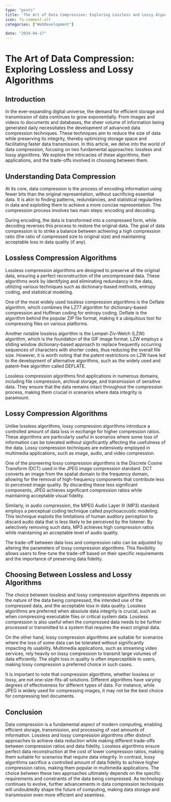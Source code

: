 ```yaml
---
type: "posts"
title: 'The Art of Data Compression: Exploring Lossless and Lossy Algorithms'
icon: fa-comment-alt
categories: ["WebDevelopment"]

date: "2019-04-17"
---
```




# The Art of Data Compression: Exploring Lossless and Lossy Algorithms

## Introduction

In the ever-expanding digital universe, the demand for efficient storage and transmission of data continues to grow exponentially. From images and videos to documents and databases, the sheer volume of information being generated daily necessitates the development of advanced data compression techniques. These techniques aim to reduce the size of data while preserving its integrity, thereby optimizing storage space and facilitating faster data transmission. In this article, we delve into the world of data compression, focusing on two fundamental approaches: lossless and lossy algorithms. We explore the intricacies of these algorithms, their applications, and the trade-offs involved in choosing between them.

## Understanding Data Compression

At its core, data compression is the process of encoding information using fewer bits than the original representation, without sacrificing essential data. It is akin to finding patterns, redundancies, and statistical regularities in data and exploiting them to achieve a more concise representation. The compression process involves two main steps: encoding and decoding.

During encoding, the data is transformed into a compressed form, while decoding reverses this process to restore the original data. The goal of data compression is to strike a balance between achieving a high compression ratio (the ratio of compressed size to original size) and maintaining acceptable loss in data quality (if any).

## Lossless Compression Algorithms

Lossless compression algorithms are designed to preserve all the original data, ensuring a perfect reconstruction of the uncompressed data. These algorithms work by identifying and eliminating redundancy in the data, utilizing various techniques such as dictionary-based methods, entropy coding, and statistical modeling.

One of the most widely used lossless compression algorithms is the Deflate algorithm, which combines the LZ77 algorithm for dictionary-based compression and Huffman coding for entropy coding. Deflate is the algorithm behind the popular ZIP file format, making it a ubiquitous tool for compressing files on various platforms.

Another notable lossless algorithm is the Lempel-Ziv-Welch (LZW) algorithm, which is the foundation of the GIF image format. LZW employs a sliding window dictionary-based approach to replace frequently occurring sequences of characters with shorter codes, thus reducing the overall file size. However, it is worth noting that the patent restrictions on LZW have led to the development of alternative algorithms, such as the widely used and patent-free algorithm called DEFLATE.

Lossless compression algorithms find applications in numerous domains, including file compression, archival storage, and transmission of sensitive data. They ensure that the data remains intact throughout the compression process, making them crucial in scenarios where data integrity is paramount.

## Lossy Compression Algorithms

Unlike lossless algorithms, lossy compression algorithms introduce a controlled amount of data loss in exchange for higher compression ratios. These algorithms are particularly useful in scenarios where some loss of information can be tolerated without significantly affecting the usefulness of the data. Lossy compression techniques are extensively employed in multimedia applications, such as image, audio, and video compression.

One of the pioneering lossy compression algorithms is the Discrete Cosine Transform (DCT) used in the JPEG image compression standard. DCT converts an image from the spatial domain to the frequency domain, allowing for the removal of high-frequency components that contribute less to perceived image quality. By discarding these less significant components, JPEG achieves significant compression ratios while maintaining acceptable visual fidelity.

Similarly, in audio compression, the MPEG Audio Layer III (MP3) standard employs a perceptual coding technique called psychoacoustic modeling. This technique exploits the limitations of human auditory perception to discard audio data that is less likely to be perceived by the listener. By selectively removing such data, MP3 achieves high compression ratios while maintaining an acceptable level of audio quality.

The trade-off between data loss and compression ratio can be adjusted by altering the parameters of lossy compression algorithms. This flexibility allows users to fine-tune the trade-off based on their specific requirements and the importance of preserving data fidelity.

## Choosing Between Lossless and Lossy Algorithms

The choice between lossless and lossy compression algorithms depends on the nature of the data being compressed, the intended use of the compressed data, and the acceptable loss in data quality. Lossless algorithms are preferred when absolute data integrity is crucial, such as when compressing executable files or critical system data. Lossless compression is also useful when the compressed data needs to be further processed or transmitted to a system that requires the exact original data.

On the other hand, lossy compression algorithms are suitable for scenarios where the loss of some data can be tolerated without significantly impacting its usability. Multimedia applications, such as streaming video services, rely heavily on lossy compression to transmit large volumes of data efficiently. The slight loss in quality is often imperceptible to users, making lossy compression a preferred choice in such cases.

It is important to note that compression algorithms, whether lossless or lossy, are not one-size-fits-all solutions. Different algorithms have varying degrees of effectiveness for different types of data. For instance, while JPEG is widely used for compressing images, it may not be the best choice for compressing text documents.

## Conclusion

Data compression is a fundamental aspect of modern computing, enabling efficient storage, transmission, and processing of vast amounts of information. Lossless and lossy compression algorithms offer distinct approaches to achieve data reduction while making different trade-offs between compression ratios and data fidelity. Lossless algorithms ensure perfect data reconstruction at the cost of lower compression ratios, making them suitable for scenarios that require data integrity. In contrast, lossy algorithms sacrifice a controlled amount of data fidelity to achieve higher compression ratios, making them popular in multimedia applications. The choice between these two approaches ultimately depends on the specific requirements and constraints of the data being compressed. As technology continues to evolve, further advancements in data compression techniques will undoubtedly shape the future of computing, making data storage and transmission even more efficient and seamless.